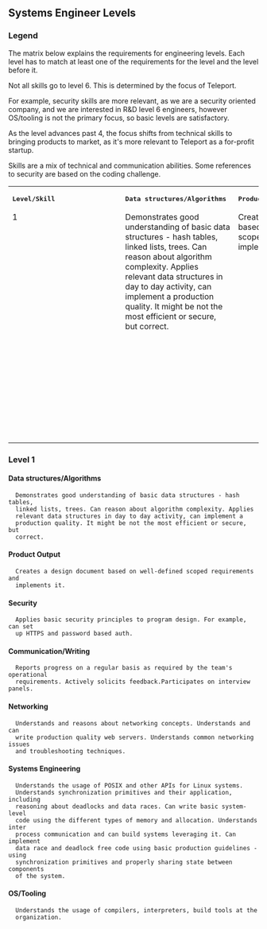 ## Systems Engineer Levels

### Legend

The matrix below explains the requirements for engineering levels. Each level
has to match at least one of the requirements for the level and the level
before it.

Not all skills go to level 6. This is determined by the focus of Teleport.

For example, security skills are more relevant, as we are a security oriented
company, and we are interested in R&D level 6 engineers, however OS/tooling is
not the primary focus, so basic levels are satisfactory.

As the level advances past 4, the focus shifts from technical skills to
bringing products to market, as it's more relevant to Teleport as a for-profit
startup.

Skills are a mix of technical and communication abilities. Some references to
security are based on the coding challenge.

<table>
  <tr>
    <th><pre>Level/Skill                </pre></th>
    <th><pre>Data structures/Algorithms </pre></th>
    <th><pre>Product Output             </pre></th>
    <th><pre>Security                   </pre></th>
    <th><pre>Communication/Writing      </pre></th>
    <th><pre>Networking                 </pre></th>
    <th><pre>Systems Engineering        </pre></th>
    <th><pre>OS/Tooling                 </pre></th>
  </tr>

  <tr align="left" valign="top">
    <td>
        1
    </td>
    <td>
      Demonstrates good understanding of basic data structures - hash tables,
      linked lists, trees. Can reason about algorithm complexity. Applies
      relevant data structures in day to day activity, can implement a
      production quality. It might be not the most efficient or secure, but
      correct.
    </td>
    <td>
      Creates a design document based on well-defined scoped requirements and
      implements it.
    </td>
    <td>
      Applies basic security principles to program design. For example, can set
      up HTTPS and password based auth.
    </td>
    <td>
      Reports progress on a regular basis as required by the team's operational
      requirements. Actively solicits feedback.Participates on interview panels.
    </td>
    <td>
      Understands and reasons about networking concepts. Understands and can
      write production quality web servers. Understands common networking issues
      and troubleshooting techniques.
    </td>
    <td>
      Understands the usage of POSIX and other APIs for Linux systems.
      Understands synchronization primitives and their application, including
      reasoning about deadlocks and data races. Can write basic system-level
      code using the different types of memory and allocation. Understands inter
      process communication and can build systems leveraging it. Can implement
      data race and deadlock free code using basic production guidelines - using
      synchronization primitives and properly sharing state between components
      of the system.
    </td>
    <td>
      Understands the usage of compilers, interpreters, build tools at the
      organization.
    </td>
  </tr>


</table>

### Level 1

#### Data structures/Algorithms
      Demonstrates good understanding of basic data structures - hash tables,
      linked lists, trees. Can reason about algorithm complexity. Applies
      relevant data structures in day to day activity, can implement a
      production quality. It might be not the most efficient or secure, but
      correct.
#### Product Output
      Creates a design document based on well-defined scoped requirements and
      implements it.

#### Security
      Applies basic security principles to program design. For example, can set
      up HTTPS and password based auth.
#### Communication/Writing
      Reports progress on a regular basis as required by the team's operational
      requirements. Actively solicits feedback.Participates on interview panels.
#### Networking
      Understands and reasons about networking concepts. Understands and can
      write production quality web servers. Understands common networking issues
      and troubleshooting techniques.
#### Systems Engineering
      Understands the usage of POSIX and other APIs for Linux systems.
      Understands synchronization primitives and their application, including
      reasoning about deadlocks and data races. Can write basic system-level
      code using the different types of memory and allocation. Understands inter
      process communication and can build systems leveraging it. Can implement
      data race and deadlock free code using basic production guidelines - using
      synchronization primitives and properly sharing state between components
      of the system.

#### OS/Tooling

      Understands the usage of compilers, interpreters, build tools at the
      organization.
